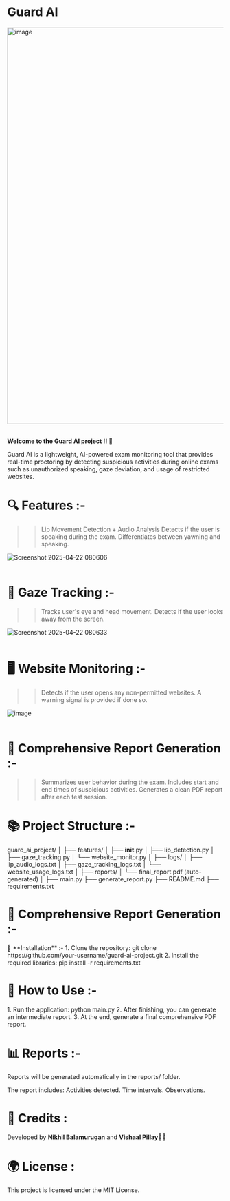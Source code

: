 <p align="center">
  <h1><strong>Guard AI</strong></h1>
</p>

<img width="921" alt="image" src="https://github.com/user-attachments/assets/af00313d-d908-4364-9fd8-d66df4320906" /><br><br>


**Welcome to the Guard AI project !! 🚨**

Guard AI is a lightweight, AI-powered exam monitoring tool that provides real-time proctoring by detecting suspicious activities during online exams such as unauthorized speaking, gaze deviation, and usage of restricted websites.

<p align="center">
  <h1><strong>🔍 Features :-</strong></h1>
</p>

>> Lip Movement Detection + Audio Analysis
>> Detects if the user is speaking during the exam.
>> Differentiates between yawning and speaking.


![Screenshot 2025-04-22 080606](https://github.com/user-attachments/assets/593bdd54-aefe-4661-9372-23dd122bc329)<br><br>



<p align="center">
  <h1><strong>👀 Gaze Tracking :-</strong></h1>
</p>

>> Tracks user's eye and head movement.
>> Detects if the user looks away from the screen.

![Screenshot 2025-04-22 080633](https://github.com/user-attachments/assets/02e1a10c-1b59-42de-b5d4-9909a570e5ee)<br><br>



<p align="center">
  <h1><strong>🖥️ Website Monitoring :-</strong></h1>
</p>

>> Detects if the user opens any non-permitted websites.
>> A warning signal is provided if done so.

![image](https://github.com/user-attachments/assets/9483937b-ed4f-49f1-bffe-576b46809111)<br><br>



<p align="center">
  <h1><strong>📂 Comprehensive Report Generation :-</strong></h1>
</p>

>> Summarizes user behavior during the exam.
>> Includes start and end times of suspicious activities.
>> Generates a clean PDF report after each test session.

<p align="center">
  <h1><strong>📚 Project Structure :-</strong></h1>
</p>

guard_ai_project/
│
├── features/
│   ├── __init__.py
│   ├── lip_detection.py
│   ├── gaze_tracking.py
│   └── website_monitor.py
│
├── logs/
│   ├── lip_audio_logs.txt
│   ├── gaze_tracking_logs.txt
│   └── website_usage_logs.txt
│
├── reports/
│   └── final_report.pdf (auto-generated)
│
├── main.py
├── generate_report.py
├── README.md
├── requirements.txt

<p align="center">
  <h1><strong>📂 Comprehensive Report Generation :-</strong></h1>
</p>🔧 **Installation** :-
1. Clone the repository: git clone https://github.com/your-username/guard-ai-project.git
2. Install the required libraries: pip install -r requirements.txt

<p align="center">
  <h1><strong>📅 How to Use :-</strong></h1>
</p>
1. Run the application: python main.py
2. After finishing, you can generate an intermediate report.
3. At the end, generate a final comprehensive PDF report.

<p align="center">
  <h1><strong>📊 Reports :-</strong></h1>
</p>
Reports will be generated automatically in the reports/ folder.

The report includes:
Activities detected.
Time intervals.
Observations.

<p align="center">
  <h1><strong>🎉 Credits :</strong></h1>
</p>

Developed by **Nikhil Balamurugan** and **Vishaal Pillay**👨‍💻

<p align="center">
  <h1><strong>🌍 License :</strong></h1>
</p>

This project is licensed under the MIT License.
